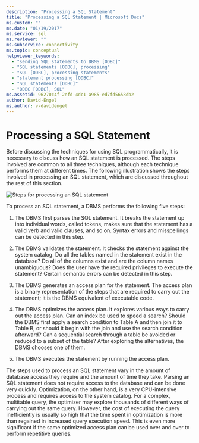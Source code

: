 ```yaml
---
description: "Processing a SQL Statement"
title: "Processing a SQL Statement | Microsoft Docs"
ms.custom: ""
ms.date: "01/19/2017"
ms.service: sql
ms.reviewer: ""
ms.subservice: connectivity
ms.topic: conceptual
helpviewer_keywords: 
  - "sending SQL statements to DBMS [ODBC]"
  - "SQL statements [ODBC], processing"
  - "SQL [ODBC], processing statements"
  - "statement processing [ODBC]"
  - "SQL statements [ODBC]"
  - "ODBC [ODBC], SQL"
ms.assetid: 96270c4f-2efd-4dc1-a985-ed7fd5658db2
author: David-Engel
ms.author: v-davidengel
---
```

# Processing a SQL Statement
Before discussing the techniques for using SQL programmatically, it is necessary to discuss how an SQL statement is processed. The steps involved are common to all three techniques, although each technique performs them at different times. The following illustration shows the steps involved in processing an SQL statement, which are discussed throughout the rest of this section.  
  
 ![Steps for processing an SQL statement](../../odbc/reference/media/pr01.gif "pr01")  
  
 To process an SQL statement, a DBMS performs the following five steps:  
  
1.  The DBMS first parses the SQL statement. It breaks the statement up into individual words, called tokens, makes sure that the statement has a valid verb and valid clauses, and so on. Syntax errors and misspellings can be detected in this step.  
  
2.  The DBMS validates the statement. It checks the statement against the system catalog. Do all the tables named in the statement exist in the database? Do all of the columns exist and are the column names unambiguous? Does the user have the required privileges to execute the statement? Certain semantic errors can be detected in this step.  
  
3.  The DBMS generates an access plan for the statement. The access plan is a binary representation of the steps that are required to carry out the statement; it is the DBMS equivalent of executable code.  
  
4.  The DBMS optimizes the access plan. It explores various ways to carry out the access plan. Can an index be used to speed a search? Should the DBMS first apply a search condition to Table A and then join it to Table B, or should it begin with the join and use the search condition afterward? Can a sequential search through a table be avoided or reduced to a subset of the table? After exploring the alternatives, the DBMS chooses one of them.  
  
5.  The DBMS executes the statement by running the access plan.  
  
 The steps used to process an SQL statement vary in the amount of database access they require and the amount of time they take. Parsing an SQL statement does not require access to the database and can be done very quickly. Optimization, on the other hand, is a very CPU-intensive process and requires access to the system catalog. For a complex, multitable query, the optimizer may explore thousands of different ways of carrying out the same query. However, the cost of executing the query inefficiently is usually so high that the time spent in optimization is more than regained in increased query execution speed. This is even more significant if the same optimized access plan can be used over and over to perform repetitive queries.
